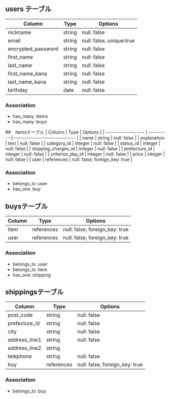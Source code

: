 ## users テーブル

| Column                   | Type   | Options                  |
| ------------------------ | ------ | ------------------------ |
| nickname                 | string | null: false              |
| email                    | string | null: false, unique:true |
| encrypted_password       | string | null: false              |
| first_name               | string | null: false              |
| last_name                | string | null: false              |
| first_name_kana          | string | null: false              |
| last_name_kana           | string | null: false              |
| birthday                 | date   | null: false              |

### Association
- has_many :items
- has_many :buys

##　itemsテーブル
| Column              | Type       | Options                        |
| ------------------- | -----------| ------------------------------ |
| name                | string     | null: false                    |
| explanation         | text       | null: false                    |
| category_id         | integer    | null: false                    |
| status_id           | integer    | null: false                    |
| shipping_charges_id | integer    | null: false                    |
| prefecture_id       | integer    | null: false                    |
| criterion_day_id    | integer    | null: false                    |
| price               | integer    | null: false                    |
| user                | references | null: false, foreign_key: true |

### Association
- belongs_to :user
- has_one :buy

## buysテーブル
| Column             | Type       | Options                        |
| -------------------| -----------| ------------------------------ |
| item               | references | null: false, foreign_key: true |
| user               | references | null: false, foreign_key: true |

### Association
- belongs_to :user
- belongs_to :item
- has_one :shipping

## shippingsテーブル
| Column             | Type       | Options                        |
| -------------------| -----------| ------------------------------ |
| post_code          | string     | null: false                    |
| prefecture_id      | string     | null: false                    |
| city               | string     | null: false                    |
| address_line1      | string     | null: false                    |
| address_line2      | string     |                                |
| telephone          | string     | null: false                    |
| buy                | references | null: false, foreign_key: true |

### Association
- belongs_to :buy
